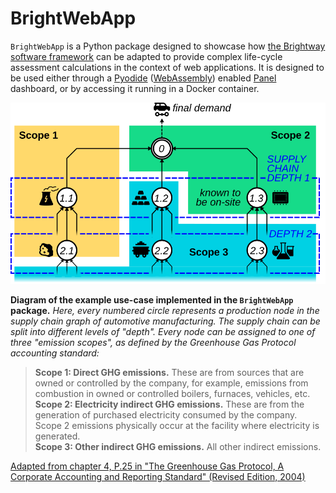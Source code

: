 # BrightWebApp

`BrightWebApp` is a Python package designed to showcase how [the Brightway software framework](https://docs.brightway.dev/en/latest/) can be adapted to provide complex life-cycle assessment calculations in the context of web applications. It is designed to be used either through a [Pyodide](https://pyodide.org/en/stable/) ([WebAssembly](https://www.google.com/search?client=safari&rls=en&q=webassembly&ie=UTF-8&oe=UTF-8)) enabled [Panel](https://panel.holoviz.org) dashboard, or by accessing it running in a Docker container.

<p align="center">
    <img src="_media/scope_splitting.svg" width="600">
</p>

**Diagram of the example use-case implemented in the `BrightWebApp` package.** _Here, every numbered circle represents a production node in the supply chain graph of automotive manufacturing. The supply chain can be split into different levels of "depth". Every node can be assigned to one of three "emission scopes", as defined by the Greenhouse Gas Protocol accounting standard:_ 

> **Scope 1: Direct GHG emissions.** These are from sources that are owned or controlled by the company, for example, emissions from combustion in owned or controlled boilers, furnaces, vehicles, etc.  
> **Scope 2: Electricity indirect GHG emissions.** These are from the generation of purchased electricity consumed by the company. Scope 2 emissions physically occur at the facility where electricity is generated.  
> **Scope 3: Other indirect GHG emissions.** All other indirect emissions.

[Adapted from chapter 4, P.25 in "The Greenhouse Gas Protocol, A Corporate Accounting and Reporting Standard" (Revised Edition, 2004)](https://ghgprotocol.org/sites/default/files/standards/ghg-protocol-revised.pdf)